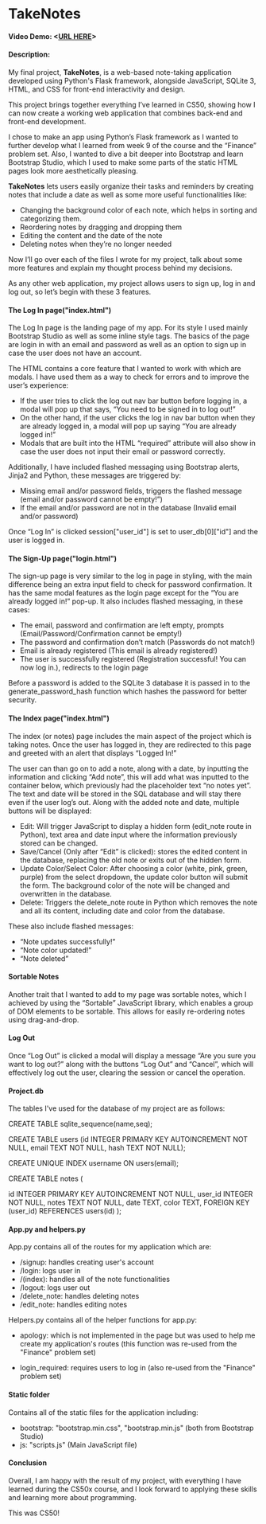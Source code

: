 # TakeNotes
#### Video Demo:  <[URL HERE](https://youtu.be/4VTulaA2yck)>
#### Description:

My final project, **TakeNotes**, is a web-based note-taking application developed using Python's Flask framework, alongside JavaScript, SQLite 3, HTML, and CSS for front-end interactivity and design.

This project brings together everything I’ve learned in CS50, showing how I can now create a working web application that combines back-end and front-end development.

I chose to make an app using Python’s Flask framework as I wanted to further develop what I learned from week 9 of the course and the “Finance” problem set. Also, I wanted to dive a bit deeper into Bootstrap and learn Bootstrap Studio, which I used to make some parts of the static HTML pages look more aesthetically pleasing.

**TakeNotes** lets users easily organize their tasks and reminders by creating notes that include a date as well as some more useful functionalities like:
-	Changing the background color of each note, which helps in sorting and categorizing them.
-	Reordering notes by dragging and dropping them
-	Editing the content and the date of the note
-	Deleting notes when they’re no longer needed

Now I’ll go over each of the files I wrote for my project, talk about some more features and explain my thought process behind my decisions.

As any other web application, my project allows users to sign up, log in and log out, so let’s begin with these 3 features.

#### The Log In page("index.html")

The Log In page is the landing page of my app.
For its style I used mainly Bootstrap Studio as well as some inline style tags.
The basics of the page are login in with an email and password as well as an option to sign up in case the user does not have an account.

The HTML contains a core feature that I wanted to work with which are modals. I have used them as a way to check for errors and to improve the user’s experience:

-	If the user tries to click the log out nav bar button before logging in, a modal will pop up that says, “You need to be signed in to log out!”
-	On the other hand, if the user clicks the log in nav bar button when they are already logged in, a modal will pop up saying “You are already logged in!”
-	Modals that are built into the HTML “required” attribute will also show in case the user does not input their email or password correctly.

Additionally, I have included flashed messaging using Bootstrap alerts, Jinja2 and Python, these messages are triggered by:

-	Missing email and/or password fields, triggers the flashed message (email and/or password cannot be empty!”)
-	If the email and/or password are not in the database (Invalid email and/or password)

Once “Log In” is clicked session["user_id"]  is set to user_db[0]["id"] and the user is logged in.

#### The Sign-Up page("login.html")

The sign-up page is very similar to the log in page in styling, with the main difference being an extra input field to check for password confirmation.
It has the same modal features as the login page except for the “You are already logged in!” pop-up.
It also includes flashed messaging, in these cases:

-	The email, password and confirmation are left empty, prompts (Email/Password/Confirmation cannot be empty!)
-	The password and confirmation don’t match (Passwords do not match!)
-	Email is already registered (This email is already registered!)
-	The user is successfully registered (Registration successful! You can now log in.), redirects to the login page

Before a password is added to the SQLite 3 database it is passed in to the generate_password_hash function which hashes the password for better security.

#### The Index page("index.html")

The index (or notes) page includes the main aspect of the project which is taking notes.
Once the user has logged in, they are redirected to this page and greeted with an alert that displays “Logged In!”

The user can than go on to add a note, along with a date, by inputting the information and clicking “Add note”, this will add what was inputted to the container below, which previously had the placeholder text “no notes yet”.
The text and date will be stored in the SQL database and will stay there even if the user log’s out.
Along with the added note and date, multiple buttons will be displayed:
-	Edit: Will trigger JavaScript to display a hidden form (edit_note route in Python), text area and date input where the information previously stored can be changed.
-	Save/Cancel (Only after “Edit” is clicked): stores the edited content in the database, replacing the old note or exits out of the hidden form.
-	Update Color/Select Color: After choosing a color (white, pink, green, purple) from the select dropdown, the update color button will submit the form. The background color of the note will be changed and overwritten in the database.
-	Delete: Triggers the delete_note route in Python which removes the note and all its content, including date and color from the database.

These also include flashed messages:
-	“Note updates successfully!”
-	“Note color updated!”
-	“Note deleted”

#### Sortable Notes

Another trait that I wanted to add to my page was sortable notes, which I achieved by using the “Sortable” JavaScript library, which enables a group of DOM elements to be sortable.
This allows for easily re-ordering notes using drag-and-drop.

#### Log Out

Once “Log Out” is clicked a modal will display a message “Are you sure you want to log out?” along with the buttons “Log Out” and “Cancel”, which will effectively log out the user, clearing the session or cancel the operation.

#### Project.db
The tables I've used for the database of my project are as follows:

CREATE TABLE sqlite_sequence(name,seq);

CREATE TABLE users (id INTEGER PRIMARY KEY AUTOINCREMENT NOT NULL, email TEXT
NOT NULL, hash TEXT NOT NULL);

CREATE UNIQUE INDEX username ON users(email);

CREATE TABLE notes (

id INTEGER PRIMARY KEY AUTOINCREMENT NOT NULL,
user_id INTEGER NOT NULL,
notes TEXT NOT NULL, date TEXT, color TEXT,
FOREIGN KEY (user_id) REFERENCES users(id)
);

#### App.py and helpers.py

App.py contains all of the routes for my application which are:

- /signup: handles creating user's account
- /login: logs user in
- /(index): handles all of the note functionalities
- /logout: logs user out
- /delete_note: handles deleting notes
- /edit_note: handles editing notes

Helpers.py contains all of the helper functions for app.py:

- apology: which is not implemented in the page but was used to help me create my application's routes (this function was re-used from the "Finance" problem set)

- login_required: requires users to log in (also re-used from the "Finance" problem set)

#### Static folder

Contains all of the static files for the application including:

- bootstrap: "bootstrap.min.css", "bootstrap.min.js" (both from Bootstrap Studio)
- js: "scripts.js" (Main JavaScript file)

#### Conclusion

Overall, I am happy with the result of my project, with everything I have learned during the CS50x course, and I look forward to applying these skills and learning more about programming.

This was CS50!
